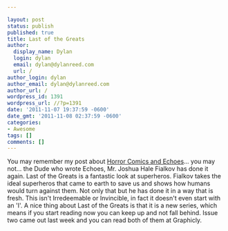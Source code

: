 ```yaml
---

layout: post
status: publish
published: true
title: Last of the Greats
author:
  display_name: Dylan
  login: dylan
  email: dylan@dylanreed.com
  url: /
author_login: dylan
author_email: dylan@dylanreed.com
author_url: /
wordpress_id: 1391
wordpress_url: //?p=1391
date: '2011-11-07 19:37:59 -0600'
date_gmt: '2011-11-08 02:37:59 -0600'
categories:
- Awesome
tags: []
comments: []
---
```


You may remember my post about [Horror Comics and Echoes][1]... you may not... the Dude who wrote Echoes, Mr. Joshua Hale Fialkov has done it again. Last of the Greats is a fantastic look at superheros. Fialkov takes the ideal superheros that came to earth to save us and shows how humans would turn against them. Not only that but he has done it in a way that is fresh. This isn't Irredeemable or Invincible, in fact it doesn't even start with an 'I'. A nice thing about Last of the Greats is that it is a new series, which means if you start reading now you can keep up and not fall behind. Issue two came out last week and you can read both of them at Graphicly.

   [1]: //2011/06/09/not-normally-a-fan-of-horror-comics-but/

  


 
